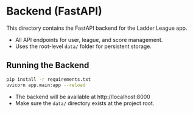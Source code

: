# Backend (FastAPI)

This directory contains the FastAPI backend for the Ladder League app.

- All API endpoints for user, league, and score management.
- Uses the root-level `data/` folder for persistent storage.

## Running the Backend

```sh
pip install -r requirements.txt
uvicorn app.main:app --reload
```

- The backend will be available at http://localhost:8000
- Make sure the `data/` directory exists at the project root.
